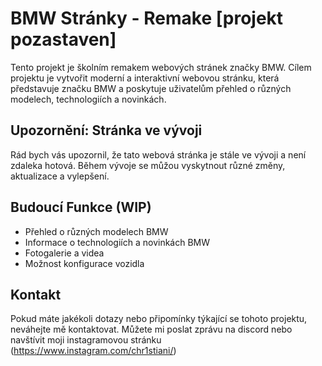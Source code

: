 # BMW Stránky - Remake **[projekt pozastaven]**
Tento projekt je školním remakem webových stránek značky BMW. Cílem projektu je vytvořit moderní a interaktivní webovou stránku, která představuje značku BMW a poskytuje uživatelům přehled o různých modelech, technologiích a novinkách.

## Upozornění: Stránka ve vývoji
Rád bych vás upozornil, že tato webová stránka je stále ve vývoji a není zdaleka hotová. Během vývoje se můžou vyskytnout různé změny, aktualizace a vylepšení.

## Budoucí Funkce (WIP)
- Přehled o různých modelech BMW
- Informace o technologiích a novinkách BMW
- Fotogalerie a videa
- Možnost konfigurace vozidla

## Kontakt
Pokud máte jakékoli dotazy nebo připomínky týkající se tohoto projektu, neváhejte mě kontaktovat. 
Můžete mi poslat zprávu na discord nebo navštívit moji instagramovou stránku (https://www.instagram.com/chr1stiani/)
